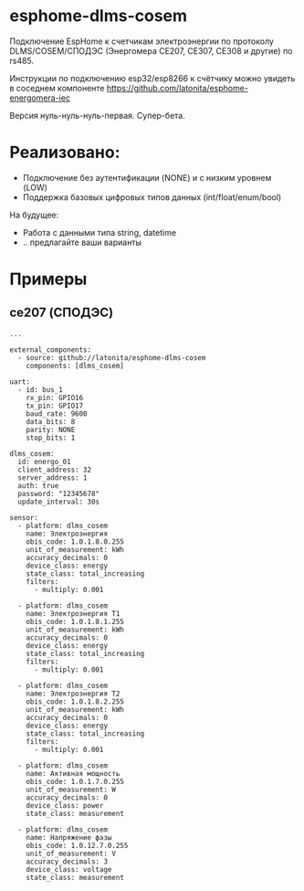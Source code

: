 # esphome-dlms-cosem
Подключение EspHome к счетчикам электроэнергии по протоколу DLMS/COSEM/СПОДЭС (Энергомера CE207, CE307, CE308 и другие) по rs485. 

Инструкции по подключению esp32/esp8266 к счётчику можно увидеть в соседнем компоненте https://github.com/latonita/esphome-energomera-iec

Версия нуль-нуль-нуль-первая. Супер-бета.

# Реализовано:
- Подключение без аутентификации (NONE) и с низким уровнем (LOW)
- Поддержка базовых цифровых типов данных (int/float/enum/bool)


На будущее:
- Работа с данными типа string, datetime
- .. предлагайте ваши варианты


# Примеры 

## ce207 (СПОДЭС)

```
...

external_components:
  - source: github://latonita/esphome-dlms-cosem
    components: [dlms_cosem]

uart:
  - id: bus_1
    rx_pin: GPIO16
    tx_pin: GPIO17
    baud_rate: 9600
    data_bits: 8
    parity: NONE
    stop_bits: 1 

dlms_cosem:
  id: energo_01
  client_address: 32
  server_address: 1
  auth: true
  password: "12345678"
  update_interval: 30s

sensor:
  - platform: dlms_cosem
    name: Электроэнергия
    obis_code: 1.0.1.8.0.255
    unit_of_measurement: kWh
    accuracy_decimals: 0
    device_class: energy
    state_class: total_increasing
    filters:
      - multiply: 0.001

  - platform: dlms_cosem
    name: Электроэнергия Т1
    obis_code: 1.0.1.8.1.255
    unit_of_measurement: kWh
    accuracy_decimals: 0
    device_class: energy
    state_class: total_increasing
    filters:
      - multiply: 0.001

  - platform: dlms_cosem
    name: Электроэнергия Т2
    obis_code: 1.0.1.8.2.255
    unit_of_measurement: kWh
    accuracy_decimals: 0
    device_class: energy
    state_class: total_increasing
    filters:
      - multiply: 0.001

  - platform: dlms_cosem
    name: Активная мощность
    obis_code: 1.0.1.7.0.255
    unit_of_measurement: W
    accuracy_decimals: 0
    device_class: power
    state_class: measurement

  - platform: dlms_cosem
    name: Напряжение фазы
    obis_code: 1.0.12.7.0.255
    unit_of_measurement: V
    accuracy_decimals: 3
    device_class: voltage
    state_class: measurement

```
